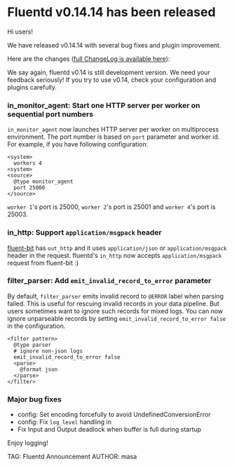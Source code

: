 # Fluentd v0.14.14 has been released

Hi users!

We have released v0.14.14 with several bug fixes and plugin improvement.

Here are the changes ([full ChangeLog is available here](https://github.com/fluent/fluentd/blob/master/CHANGELOG.md)):

We say again, fluentd v0.14 is still development version. We need your feedback seriously!
If you try to use v0.14, check your configuration and plugins carefully.

### in\_monitor\_agent: Start one HTTP server per worker on sequential port numbers

`in_monitor_agent` now launches HTTP server per worker on multiprocess environment.
The port number is based on `port` parameter and worker id.
For example, if you have following configuration:

    <system>
      workers 4
    <system>
    <source>
      @type monitor_agent
      port 25000
    </source>

`worker 1`'s port is 25000, `worker 2`'s port is 25001 and `worker 4`'s port is 25003.

### in\_http: Support `application/msgpack` header

[fluent-bit](http://fluentbit.io/) has `out_http` and it uses `application/json` or `application/msgpack` header in the request.
fluentd's `in_http` now accepts `application/msgpack` request from fluent-bit :)

### filter\_parser: Add `emit_invalid_record_to_error` parameter

By default, `filter_parser` emits invalid record to `@ERROR` label when parsing failed. This is useful for rescuing invalid records in your data pipeline. But users sometimes want to ignore such records for mixed logs.
You can now ignore unparseable records by setting `emit_invalid_record_to_error false` in the configuration.

    <filter pattern>
      @type parser
      # ignore non-json logs
      emit_invalid_record_to_error false
      <parse>
        @format json
      </parse>
    </filter>

### Major bug fixes

* config: Set encoding forcefully to avoid UndefinedConversionError
* config: Fix `log_level` handling in <system>
* Fix Input and Output deadlock when buffer is full during startup

Enjoy logging!


TAG: Fluentd Announcement
AUTHOR: masa
